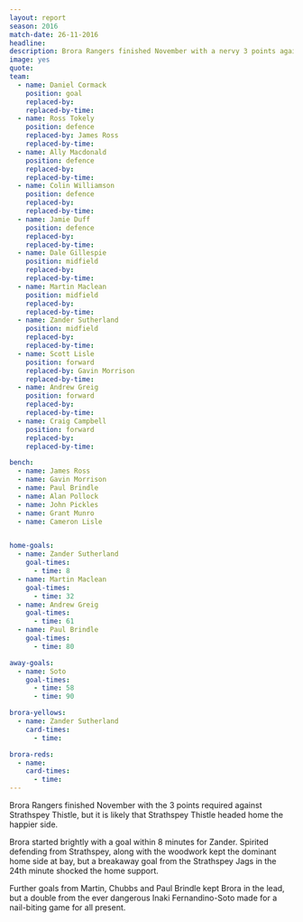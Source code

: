 ```yaml
---
layout: report
season: 2016
match-date: 26-11-2016
headline:
description: Brora Rangers finished November with a nervy 3 points against Strathspey Thistle at Dudgeon Park
image: yes
quote:
team:
  - name: Daniel Cormack
    position: goal
    replaced-by:
    replaced-by-time:
  - name: Ross Tokely
    position: defence
    replaced-by: James Ross
    replaced-by-time:
  - name: Ally Macdonald
    position: defence
    replaced-by:
    replaced-by-time:
  - name: Colin Williamson
    position: defence
    replaced-by:
    replaced-by-time:
  - name: Jamie Duff
    position: defence
    replaced-by:
    replaced-by-time:
  - name: Dale Gillespie
    position: midfield
    replaced-by:
    replaced-by-time:
  - name: Martin Maclean
    position: midfield
    replaced-by:
    replaced-by-time:
  - name: Zander Sutherland
    position: midfield
    replaced-by:
    replaced-by-time:
  - name: Scott Lisle
    position: forward
    replaced-by: Gavin Morrison
    replaced-by-time:
  - name: Andrew Greig
    position: forward
    replaced-by:
    replaced-by-time:
  - name: Craig Campbell
    position: forward
    replaced-by:
    replaced-by-time:

bench:
  - name: James Ross
  - name: Gavin Morrison
  - name: Paul Brindle
  - name: Alan Pollock
  - name: John Pickles
  - name: Grant Munro
  - name: Cameron Lisle


home-goals:
  - name: Zander Sutherland
    goal-times:
      - time: 8
  - name: Martin Maclean
    goal-times:
      - time: 32
  - name: Andrew Greig
    goal-times:
      - time: 61
  - name: Paul Brindle
    goal-times:
      - time: 80

away-goals:
  - name: Soto
    goal-times:
      - time: 58
      - time: 90

brora-yellows:
  - name: Zander Sutherland
    card-times:
      - time:

brora-reds:
  - name:
    card-times:
      - time:
---
```

Brora Rangers finished November with the 3 points required against Strathspey Thistle, but it is likely that Strathspey Thistle headed home the happier side.

Brora started brightly with a goal within 8 minutes for Zander. Spirited defending from Strathspey, along with the woodwork kept the dominant home side at bay, but a breakaway goal from the Strathspey Jags in the 24th minute shocked the home support.

Further goals from Martin, Chubbs and Paul Brindle kept Brora in the lead, but a double from the ever dangerous Inaki Fernandino-Soto made for a nail-biting game for all present.
